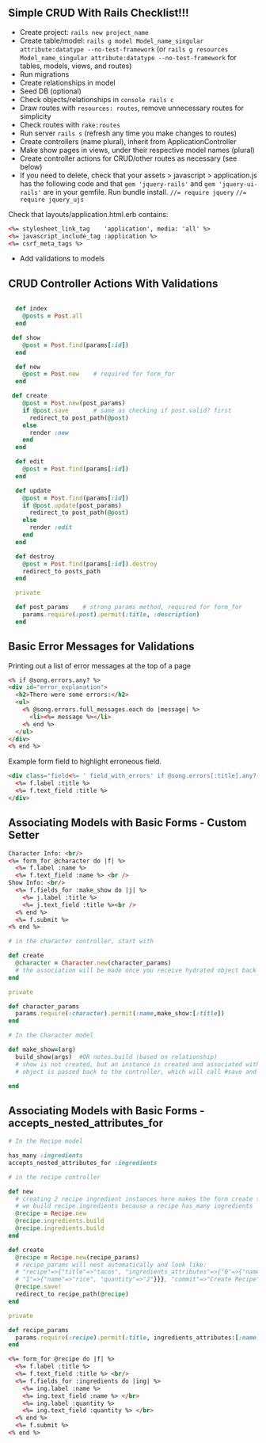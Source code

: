 ## Simple CRUD With Rails Checklist!!!

- Create project: `rails new project_name`
- Create table/model: `rails g model Model_name_singular attribute:datatype --no-test-framework` (or `rails g resources Model_name_singular attribute:datatype --no-test-framework` for tables, models, views, and routes)
- Run migrations
- Create relationships in model
- Seed DB (optional)
- Check objects/relationships in `console rails c`
- Draw routes with `resources: routes`, remove unnecessary routes for simplicity
- Check routes with `rake:routes`
- Run server `rails s` (refresh any time you make changes to routes)
- Create controllers (name plural), inherit from ApplicationController
- Make show pages in views, under their respective model names (plural)
- Create controller actions for CRUD/other routes as necessary (see below)
- If you need to delete, check that your assets > javascript > application.js has the following code and that `gem 'jquery-rails'` and `gem 'jquery-ui-rails'` are in your gemfile. Run bundle install.
`//= require jquery`
`//= require jquery_ujs`

Check that layouts/application.html.erb contains:

```HTML
<%= stylesheet_link_tag    'application', media: 'all' %>
<%= javascript_include_tag :application %>
<%= csrf_meta_tags %>
```

- Add validations to models



## CRUD Controller Actions With Validations

```ruby

  def index
    @posts = Post.all
  end

 def show
    @post = Post.find(params[:id])
  end

  def new
    @post = Post.new    # required for form_for
  end

 def create
    @post = Post.new(post_params)
    if @post.save       # same as checking if post.valid? first
      redirect_to post_path(@post)
    else
      render :new
    end
  end

  def edit
    @post = Post.find(params[:id])
  end

  def update
    @post = Post.find(params[:id])
    if @post.update(post_params)
      redirect_to post_path(@post)
    else
      render :edit
    end
  end

  def destroy
    @post = Post.find(params[:id]).destroy
    redirect_to posts_path
  end

  private

  def post_params    # strong params method, required for form_for
    params.require(:post).permit(:title, :description)
  end

  ```

  ## Basic Error Messages for Validations

  Printing out a list of error messages at the top of a page

  ```HTML
  <% if @song.errors.any? %>
  <div id="error_explanation">
    <h2>There were some errors:</h2>
    <ul>
      <% @song.errors.full_messages.each do |message| %>
        <li><%= message %></li>
      <% end %>
    </ul>
  </div>
<% end %>
```

  Example form field to highlight erroneous field.

  ```HTML
  <div class="field<%= ' field_with_errors' if @song.errors[:title].any? %>">
    <%= f.label :title %>
    <%= f.text_field :title %>
  </div>
  ```

## Associating Models with Basic Forms - Custom Setter

```HTML
Character Info: <br/>
<%= form_for @character do |f| %>
  <%= f.label :name %>
  <%= f.text_field :name %> <br />
Show Info: <br/>
  <%= f.fields_for :make_show do |j| %>
    <%= j.label :title %>
    <%= j.text_field :title %><br />
  <% end %>
  <%= f.submit %>
<% end %>
```    

```ruby
# in the character controller, start with

def create
  @character = Character.new(character_params)
  # the association will be made once you receive hydrated object back from #make_show= and call save in the create method
end

private

def character_params
  params.require(:character).permit(:name,make_show:[:title])
end
```

```ruby
# In the Character model

def make_show=(arg)
  build_show(args)  #OR notes.build (based on relationship)
  # show is not created, but an instance is created and associated with the character
  # object is passed back to the controller, which will call #save and persist it

end

```

## Associating Models with Basic Forms - accepts_nested_attributes_for

```ruby
# In the Recipe model

has_many :ingredients
accepts_nested_attributes_for :ingredients

```

```ruby
# in the recipe controller

def new
  # creating 2 recipe ingredient instances here makes the form create two different ingredient objects associated with this recipe
  # we build recipe.ingredients because a recipe has_many ingredients
  @recipe = Recipe.new
  @recipe.ingredients.build
  @recipe.ingredients.build
end

def create
  @recipe = Recipe.new(recipe_params)
  # recipe_params will nest automatically and look like:
  # "recipe"=>{"title"=>"tacos", "ingredients_attributes"=>{"0"=>{"name"=>"beans","quantity"=>"1"},
  # "1"=>{"name"=>"rice", "quantity"=>"2"}}}, "commit"=>"Create Recipe"}
  @recipe.save!
  redirect_to recipe_path(@recipe)
end

private

def recipe_params
  params.require(:recipe).permit(:title, ingredients_attributes:[:name, :quantity])
end

```

```HTML
<%= form_for @recipe do |f| %>
  <%= f.label :title %>
  <%= f.text_field :title %> <br/>
  <%= f.fields_for :ingredients do |ing| %>
    <%= ing.label :name %>
    <%= ing.text_field :name %> </br>
    <%= ing.label :quantity %>
    <%= ing.text_field :quantity %> </br>
  <% end %>
  <%= f.submit %>
<% end %>
```    
